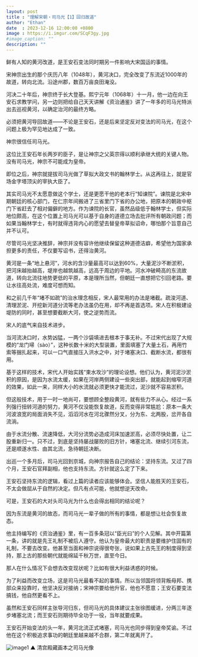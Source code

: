 ```yaml
---
layout: post
title : "理解宋朝・司马光【1】回归故道"
author: "Ethan"
date  : 2023-12-16 12:00:00 +0800
image : https://i.imgur.com/SCqF3gy.jpg
#image_caption: ""
description: ""
---
```


鲜有人知的黄河改道，是王安石变法同时期另一件影响大宋国运的事情。

<!--more-->

宋神宗出生的那个庆历八年（1048年），黄河决口，完全改变了东流近1000年的故道，转向北流。沿途州郡，数百万亩良田淹没。

河决二十年后，神宗终于长大登基。熙宁元年（1068年）十一月，他一边在向王安石求教学问，另一边则把给自己天天讲解《资治通鉴》讲了一年多的司马光特派出去巡视黄河，以确定治河的最终方略。

必须把黄河导回故道——不论是王安石，还是后来坚定反对变法的司马光，在这个问题上极为罕见地达成了一致。

神宗很信任司马光。

这位比王安石年长两岁的臣子，是让神宗之父英宗得以顺利承继大统的关键人物。没有司马光，神宗不可能成为皇帝。

即位之后，神宗就提拔司马光做了草拟大政文书的翰林学士。从这再往上，就是官场金字塔顶尖的宰执大臣了。

其实司马光不太愿意做这个学士，还是更愿干他的老本行“知谏院”。谏院是北宋中期朝廷的核心部门，在仁宗年间搬进了三省里门下省的办公地，把原本的朝政中枢门下省赶去了相对偏僻的地方。作为谏院的长官，虽然品级低于翰林学士，但实际地位颇高，在这个位置上司马光可以基于自身的道德立场去批评所有朝政问题；而如果当翰林学士，有时就得违背内心的愿望去替皇帝草拟诏命，哪怕那个旨意自己并不认可。

尽管司马光坚决推辞，神宗并没有容许他继续保留这种道德洁癖，希望他为国家承担更多的责任，不仅要写诏书，还得治黄河。

黄河是一条“地上悬河”，河水的含沙量最高可以达到60%，大量泥沙不断淤积，把河床越抬越高，堤岸也越筑越高，远高于周边的平地。河水冲破畸高的东流故道，转向北流往地势更低的平原，本是理所当然，但朝廷一直想把它引回老路。要让水往高处流，难度可想而知。

和之前几千年“堵不如疏”的治水理念相反，宋人最常用的办法是堵截。疏浚河道、清理淤泥、开挖新河道分流等老办法虽仍在用，却不再是首选项。宋人在积极建设堤防的同时，甚至想要截断大河，使之逆势而流。

宋人的底气来自技术进步。

当河流决口时，水势凶猛，一两个沙袋填进去根本于事无补。不过宋代出现了大规模的“龙门埽（sào）”，这种长数十米的大型装置，里面填塞了大量土石，再用竹索等捆扎起来，可以一口气直接压入洪水之中，对于堵塞决口、截断水流，都很有用。

基于这样的技术，宋代人开始实践“束水攻沙”的理论设想。他们认为，黄河泥沙淤积的原因，是因为水流太缓，如果在河岸两侧建设一些突出部，就能起到缩窄河道的效果，如此一来，同样大小的水流就必须更快才能流过，泥沙就不容易淤积。

但这般技术，用于一时一地尚可，要想顾全整段黄河，就有些力不从心。经过一系列强行扭转河道的努力，黄河不仅没能恢复故道，反而变得非常尴尬：原本一条大河波浪宽的局面消失不见，滔滔河水在河北骤然分叉，分为东、北两股，岔开各自流淌。

由于水流分散、流速降低，大河分流势必造成河床加速淤高，必须尽快处置，让二股重新归一。只不过，到底是坚持屡战屡败的旧方针，堵塞北流、继续引河东流，还是顺遂水性、由其北流，急待朝廷决断。

出巡一个多月后，司马光回到京城，向神宗报告自己的结论：坚持东流。又过了四个月，王安石官拜副相，他也支持东流。方针就这么定了下来。

王安石坚持东流的逻辑，看过上篇的读者应该能够体会。坚信人能胜天的王安石，不太会做屈从于自然的决定。但凡有点可能，他就想逆天改命。

可是，王安石的大对头司马光为什么也会得出相同的结论呢？

因为东流是黄河的故态，而司马光一辈子做的所有的事情，都是想让社会恢复故态。

他主持编写的《资治通鉴》里，有一百多条冠以“臣光曰”的个人见解。其中开篇第一条，讲的就是先王礼制不被后人遵守。他认为皇帝最大的职责是要维护住固有的礼制，不要去改变。他甚至当面和神宗说得很夸张，说如果上古先王的制度得到坚持，那上古的那些朝代就能绵延千秋万世，直至今日。

那人在什么情况下会想去改变现状呢？比如有很大利益诱惑的时候。

为了利益而改变立场，这是司马光最看不起的事情。所以当邻国将领背叛母邦、携部众来投靠时，他坚决反对接纳；宋神宗要给他升官，他也不愿意；王安石要变法搞钱，他自然更看不上。

虽然和王安石同样主张导河归东，但司马光的具体建议主张徐图缓进，分两三年逐步堵塞北流；而王安石则期待毕全功于一役，当年就要成果。

王安石开始变法的头一年，黄河北流正式堵塞，司马光也同步得到皇帝奖谕。不过他在这个积极追求事功的朝廷里越来越不合群，第二年就离开了。

![image1](https://i.imgur.com/r0hxuKG.png)
▲ 清宫殿藏画本之司马光像

<!--END-->